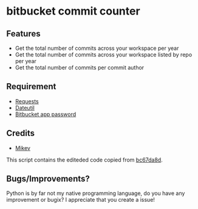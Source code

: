 # bitbucket commit counter 

## Features

- Get the total number of commits across your workspace per year
- Get the total number of commits across your workspace listed by repo per year
- Get the total number of commits per commit author

## Requirement

- [Requests](https://realpython.com/python-requests/#getting-started-with-requests)
- [Dateutil](https://dateutil.readthedocs.io/en/stable/)
- [Bitbucket app password](https://support.atlassian.com/bitbucket-cloud/docs/app-passwords/)

## Credits

- [Mikev](https://github.com/mikev0546)

This script contains the editeded code copied from [bc67da8d](https://github.com/bc67da8d/bitbucket-commit-counter).

## Bugs/Improvements?
Python is by far not my native programming language, do you have any improvement or bugix? I appreciate that you create a issue!
